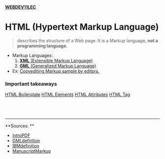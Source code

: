 **[WEBDEV11LEC](BackOffice/Subjects/WEBDEV11LEC.md)**

# HTML (Hypertext Markup Language)
> describes the structure of a Web page. It is a Markup language, **not a programming language**.
- Markup Languages:
	1. [**XML** (Extensible Markup Language)](XML.md)
	2. [**GML** (Generalized Markup Language)](GML.md)
- Ex: [Copyediting Markup sample by editors.](CopyMarkup.md)

### Important takeaways
[HTML Boilerplate](HTMLBoil.md)
[HTML Elements](WEBDEVelements.md)
[HTML Attributes](HTMLAttrib.md)
[HTML Tag](HTMLTag.md)

# 

<br>

---
**Sources: **
- [IntroPDF](https://drive.google.com/file/d/1dvDs5SzDasugQaIA1afCobvmSF2IYE2Z/view)
- [GMLdefintion](https://www.techtarget.com/whatis/definition/GML-Generalized-Markup-Language#:~:text=GML%20frees%20document%20creators%20from,IBM%27s%20set%20of%20GML%20tags.)
- [IBMdefinition](https://techmonitor.ai/what-is/what-is-ibm-4950406)
- [ManuscriptMarkup](https://writersblockpartyblog.com/2017/12/14/deciphering-copyediting-markup/)
